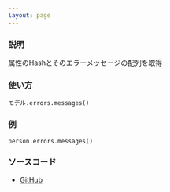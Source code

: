 ```yaml
---
layout: page
---
```


### 説明

属性のHashとそのエラーメッセージの配列を取得

### 使い方

    モデル.errors.messages()

### 例

    person.errors.messages()

### ソースコード

-   [GitHub](https://github.com/rails/rails/blob/984c3ef2775781d47efa9f541ce570daa2434a80/activemodel/lib/active_model/errors.rb#L236)
